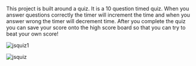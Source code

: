 This project is built around a quiz. It is a 10 question timed quiz. When you answer questions correctly the timer will increment the time and when you answer wrong the timer will decrement time. After you complete the quiz you can save your score onto the high score board so that you can try to beat your own score!

![jsquiz1](https://user-images.githubusercontent.com/91503750/229576825-cda07f3e-bc06-48b5-b451-c0a9a5c9d51f.png)

![jsquiz](https://user-images.githubusercontent.com/91503750/229576896-51ebe27f-3ca4-419c-90ae-bcb1195af4b0.png)


